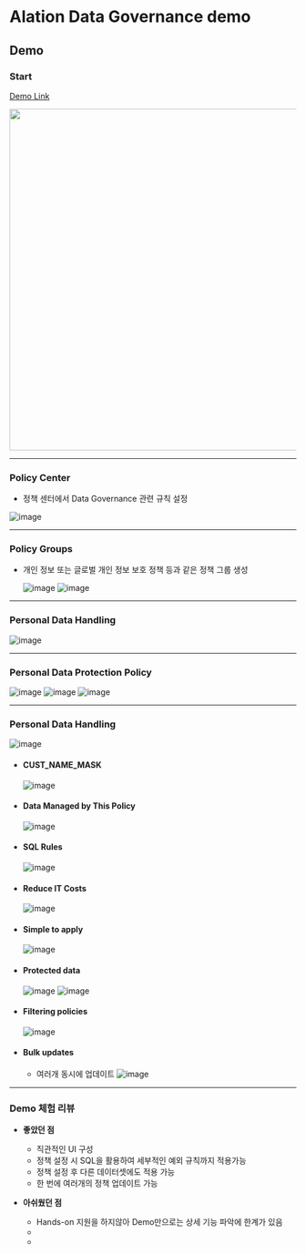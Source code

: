 # Alation Data Governance demo
## Demo 
### Start
  [Demo Link](https://app.getreprise.com/launch/1yQg19n/, "Demo Link")   
  
<img src="https://github.com/jyp0909/Alation_Data_Governance/assets/19907193/78cd7c85-0bd3-4482-aa36-3e498ad4e2cd" width="1000" height="600">

***
### Policy Center
  - 정책 센터에서 Data Governance 관련 규칙 설정
    
![image](https://github.com/jyp0909/Alation_Data_Governance/assets/19907193/915c043f-640f-4be2-8f4c-e60c56d23963)

***
### Policy Groups
  - 개인 정보 또는 글로벌 개인 정보 보호 정책 등과 같은 정책 그룹 생성 
    
    ![image](https://github.com/jyp0909/Alation_Data_Governance/assets/19907193/72a1eb53-57f9-4959-b26a-42909dedf877)
    ![image](https://github.com/jyp0909/Alation_Data_Governance/assets/19907193/83001f68-c4d6-4644-9dc8-21518a8b62f4)

***
### Personal Data Handling
![image](https://github.com/jyp0909/Alation_Data_Governance/assets/19907193/7a16a0b2-23cc-4c04-89d8-0fa328abadce)

***
### Personal Data Protection Policy
![image](https://github.com/jyp0909/Alation_Data_Governance/assets/19907193/807acfbb-d983-4f99-94e8-64bc9e4032ec)
![image](https://github.com/jyp0909/Alation_Data_Governance/assets/19907193/9abddea2-205a-451e-aa73-eb7a7708a67e)
![image](https://github.com/jyp0909/Alation_Data_Governance/assets/19907193/30ab9bda-e535-4dd9-bc17-28cbe80c3bab)

***
### Personal Data Handling
![image](https://github.com/jyp0909/Alation_Data_Governance/assets/19907193/0b857e1a-0936-4c12-8077-24e2d732b5fb)
  - #### CUST_NAME_MASK
    ![image](https://github.com/jyp0909/Alation_Data_Governance/assets/19907193/293e0963-a872-41e7-8d15-88d4a3375998)    
  - #### Data Managed by This Policy
    ![image](https://github.com/jyp0909/Alation_Data_Governance/assets/19907193/8b8f6dbe-f852-407c-8c3e-3f276b30eeed)
  - #### SQL Rules
    ![image](https://github.com/jyp0909/Alation_Data_Governance/assets/19907193/ede1c15d-3b8b-4e6b-86e9-afbaff8f713f)
  - #### Reduce IT Costs
    ![image](https://github.com/jyp0909/Alation_Data_Governance/assets/19907193/907abe65-59f6-4c3d-84c2-a24e9e3eb5b8)
  - #### Simple to apply
    ![image](https://github.com/jyp0909/Alation_Data_Governance/assets/19907193/3a99a1b3-e20f-4e64-8439-1b176d50a331)
  - #### Protected data
    ![image](https://github.com/jyp0909/Alation_Data_Governance/assets/19907193/288e6c30-e6b1-4bea-96ea-7c6e731722f2)
    ![image](https://github.com/jyp0909/Alation_Data_Governance/assets/19907193/5bb7ebf2-fb23-4e2f-86b9-dffb7363eadc)
  - #### Filtering policies
    ![image](https://github.com/jyp0909/Alation_Data_Governance/assets/19907193/d501ea99-5c4e-463d-8832-9412915f496c)
  - #### Bulk updates
    - 여러개 동시에 업데이트
    ![image](https://github.com/jyp0909/Alation_Data_Governance/assets/19907193/4b510005-e81b-4003-8621-a0a43b60bf9c)

****
### Demo 체험 리뷰
- **좋았던 점**
  - 직관적인 UI 구성
  - 정책 설정 시 SQL을 활용하여 세부적인 예외 규칙까지 적용가능
  - 정책 설정 후 다른 데이터셋에도 적용 가능
  - 한 번에 여러개의 정책 업데이트 가능
    
- **아쉬웠던 점**
  - Hands-on 지원을 하지않아 Demo만으로는 상세 기능 파악에 한계가 있음
  - 
  - 
